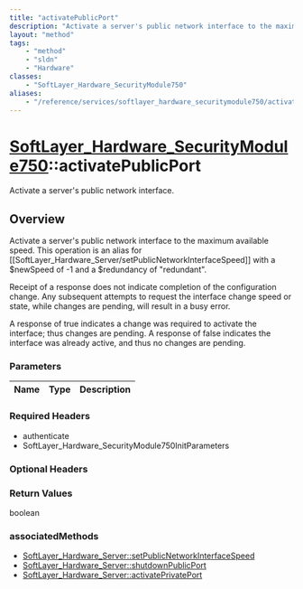 ```yaml
---
title: "activatePublicPort"
description: "Activate a server's public network interface to the maximum available speed. This operation is an alias for [[SoftLayer_... "
layout: "method"
tags:
    - "method"
    - "sldn"
    - "Hardware"
classes:
    - "SoftLayer_Hardware_SecurityModule750"
aliases:
    - "/reference/services/softlayer_hardware_securitymodule750/activatePublicPort"
---
```

# [SoftLayer_Hardware_SecurityModule750](/reference/services/SoftLayer_Hardware_SecurityModule750)::activatePublicPort

Activate a server's public network interface.


## Overview 
Activate a server's public network interface to the maximum available speed. This operation is an alias for [[SoftLayer_Hardware_Server/setPublicNetworkInterfaceSpeed]] with a $newSpeed of -1 and a $redundancy of "redundant". 

Receipt of a response does not indicate completion of the configuration change. Any subsequent attempts to request the interface change speed or state, while changes are pending, will result in a busy error. 

A response of true indicates a change was required to activate the interface; thus changes are pending. A response of false indicates the interface was already active, and thus no changes are pending. 

### Parameters 
|Name | Type | Description |
| --- | --- | --- |


### Required Headers
* authenticate
* SoftLayer_Hardware_SecurityModule750InitParameters

### Optional Headers

### Return Values
boolean


### associatedMethods

*  [SoftLayer_Hardware_Server::setPublicNetworkInterfaceSpeed](/reference/services/SoftLayer_Hardware_Server/setPublicNetworkInterfaceSpeed )
*  [SoftLayer_Hardware_Server::shutdownPublicPort](/reference/services/SoftLayer_Hardware_Server/shutdownPublicPort )
*  [SoftLayer_Hardware_Server::activatePrivatePort](/reference/services/SoftLayer_Hardware_Server/activatePrivatePort )

